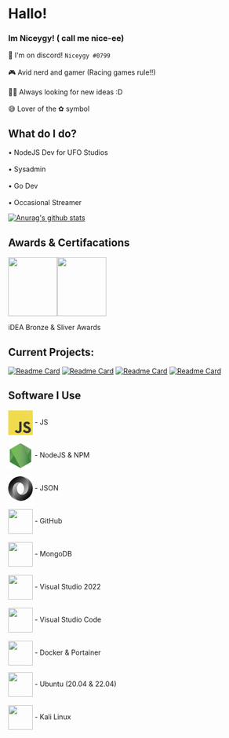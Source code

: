 # Hallo!
### Im Niceygy! ( call me nice-ee)

🪷 I'm on discord! `Niceygy #0799` <br> </br>
🎮 Avid nerd and gamer (Racing games rule!!)<br> </br>
🏳️‍🌈 Always looking for new ideas :D<br> </br>
😅 Lover of the ✿ symbol

## What do I do?

• NodeJS Dev for UFO Studios <br> </br>
• Sysadmin <br> </br>
• Go Dev  <br> </br>
• Occasional Streamer 



[![Anurag's github stats](https://github-readme-stats.vercel.app/api?username=NiceygyLive&theme=blue-green)](https://github.com/anuraghazra/github-readme-stats)

## Awards & Certifacations
 <img align="left" height="120px" width="100px" src="https://github.com/NiceygyLive/NiceygyLive/blob/main/ideaBronze.png?raw=true" />
 <img align="center" height="120px" width="100px" src="https://github.com/NiceygyLive/NiceygyLive/blob/main/ideaSilver.png?raw=true" />

iDEA Bronze & Sliver Awards

## Current Projects:
  [![Readme Card](https://github-readme-stats.vercel.app/api/pin/?username=ufo-studios&repo=thealiendoctor.com)](https://github.com/ufo-studios/thealiendoctor.com)
  [![Readme Card](https://github-readme-stats.vercel.app/api/pin/?username=ufo-studios&repo=AlienBot-Discord)](https://github.com/UFO-Studios/AlienBot-Discord)
  [![Readme Card](https://github-readme-stats.vercel.app/api/pin/?username=ufo-studios&repo=AlienBot-Dashboard)](https://github.com/UFO-Studios/Alienbot-Dashboard)
  [![Readme Card](https://github-readme-stats.vercel.app/api/pin/?username=niceygylive&repo=Go-Performance-Monitor)](https://github.com/NiceygyLive/Go-Performance-Monitor)

## Software I Use

 <img align="center" height="50px" width="50px" src="https://raw.githubusercontent.com/github/explore/80688e429a7d4ef2fca1e82350fe8e3517d3494d/topics/javascript/javascript.png" /> - JS
<br> </br>
 <img align="center" height="50px" width="50px" src="https://raw.githubusercontent.com/github/explore/80688e429a7d4ef2fca1e82350fe8e3517d3494d/topics/nodejs/nodejs.png" /> - NodeJS & NPM
<br> </br>
 <img align="center" height="50px" width="50px" src="https://raw.githubusercontent.com/github/explore/80688e429a7d4ef2fca1e82350fe8e3517d3494d/topics/json/json.png" /> - JSON
 <br> </br>
 <img align="center" height="50px" width="50px" src="https://github.githubassets.com/images/modules/logos_page/GitHub-Mark.png" /> - GitHub
 <br> </br>
<img align="center" height="50px" width="50px" src="https://cdn.icon-icons.com/icons2/2415/PNG/512/mongodb_original_logo_icon_146424.png" /> - MongoDB
 <br> </br>
 <img align="center" height="50px" width="50px" src="https://cdn.icon-icons.com/icons2/615/PNG/256/Visual_Studio_icon-icons.com_56597.png" /> - Visual Studio 2022
 <br> </br>
 <img align="center" height="50px" width="50px" src="https://cdn.icon-icons.com/icons2/3053/PNG/512/microsoft_visual_studio_code_alt_macos_bigsur_icon_189955.png" /> - Visual Studio Code
  <br> </br>
 <img align="center" height="50px" width="50px" src="https://www.docker.com/wp-content/uploads/2022/03/Moby-logo.png" /> - Docker & Portainer
 
 <img align="center" height="50px" width="50px" src="https://cdn.icon-icons.com/icons2/70/PNG/512/ubuntu_14143.png" /> - Ubuntu (20.04 & 22.04)
 <br> </br>
 <img align="center" height="50px" width="50px" src="https://seeklogo.com/images/K/kali-linux-logo-5A3B1D1555-seeklogo.com.png" /> - Kali Linux
 <br> </br>
 
